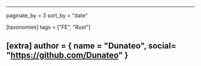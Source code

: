 ---
paginate_by = 3
sort_by = "date"

[taxonomies]
tags = ["FE", "Rust"]

[extra]
author = { name = "Dunateo", social= "https://github.com/Dunateo" }
---